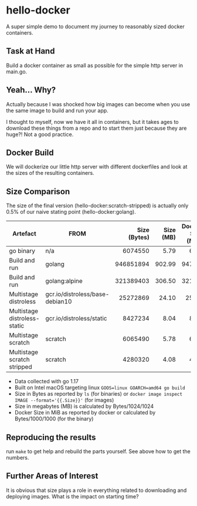 # hello-docker
A super simple demo to document my journey to reasonably sized docker
containers.

## Task at Hand
Build a docker container as small as possible for the simple http server
in main.go.

## Yeah... Why?
Actually because I was shocked how big images can become when you
use the same image to build and run your app.

I thought to myself, now we have it all in containers, but it
takes ages to download these things from a repo and to start them
just because they are huge?! Not a good practice.

## Docker Build
We will dockerize our little http server with different dockerfiles
and look at the sizes of the resulting containers. 

## Size Comparison
The size of the final version (hello-docker:scratch-stripped)
is actually only 0.5% of our naive stating point (hello-docker:golang).  

| Artefact                     | FROM                            | Size (Bytes) | Size (MB) | Docker Size (MiB) |
|------------------------------|---------------------------------|-------------:|----------:|------------------:|
| go binary                    | n/a                             |      6074550 |      5.79 |              6.07 |
| Build and run                | golang                          |    946851894 |    902.99 |            947.00 |
| Build and run                | golang:alpine                   |    321389403 |    306.50 |            321.39 |
| Multistage distroless        | gcr.io/distroless/base-debian10 |     25272869 |     24.10 |             25.30 |
| Multistage distroless-static | gcr.io/distroless/static        |      8427234 |      8.04 |              8.43 |
| Multistage scratch           | scratch                         |      6065490 |      5.78 |              6.07 |
| Multistage scratch stripped  | scratch                         |      4280320 |      4.08 |              4.28 |

* Data collected with go 1.17
* Built on Intel macOS targeting linux `GOOS=linux GOARCH=amd64 go build`
* Size in Bytes as reported by `ls` (for binaries) or
`docker image inspect IMAGE --format='{{.Size}}'` (for images)
* Size in megabytes (MB) is calculated by Bytes/1024/1024
* Docker Size in MiB as reported by docker or calculated
  by Bytes/1000/1000 (for the binary)

## Reproducing the results
run `make` to get help and rebuild the parts yourself. See above how to get the numbers.

## Further Areas of Interest
It is obvious that size plays a role in everything related
to downloading and deploying images. What is the impact on
starting time?